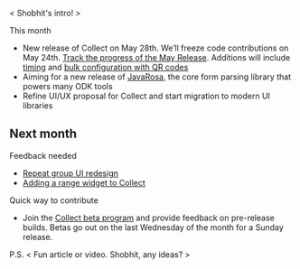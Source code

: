 < Shobhit's intro! >


This month
- New release of Collect on May 28th. We’ll freeze code contributions on May 24th. [Track the progress of the May Release](https://github.com/opendatakit/collect/milestone/3). Additions will include [timing](https://github.com/opendatakit/collect/issues/257) and [bulk configuration with QR codes](https://github.com/opendatakit/collect/issues/781)
- Aiming for a new release of [JavaRosa](https://github.com/opendatakit/javarosa), the core form parsing library that powers many ODK tools
- Refine UI/UX proposal for Collect and start migration to modern UI libraries

Next month
- 

Feedback needed
- [Repeat group UI redesign](https://github.com/opendatakit/collect/issues/809)
- [Adding a range widget to Collect](https://github.com/opendatakit/collect/issues/105)

Quick way to contribute
- Join the [Collect beta program](https://play.google.com/apps/testing/org.odk.collect.android) and provide feedback on pre-release builds. Betas go out on the last Wednesday of the month for a Sunday release.


P.S. < Fun article or video. Shobhit, any ideas? >